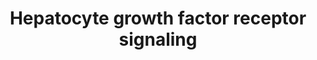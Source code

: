 ---
annotations:
- id: PW:0000105
  parent: signaling pathway
  type: Pathway Ontology
  value: Rho/Rac/Cdc42 mediated signaling pathway
- id: PW:0000578
  parent: signaling pathway
  type: Pathway Ontology
  value: scatter factor/hepatocyte growth factor signaling pathway
- id: CL:0000182
  parent: native cell
  type: Cell Type Ontology
  value: hepatocyte
authors:
- 169.230.77.174
- MaintBot
- MartijnVanIersel
- Khanspers
- Mkutmon
- Zari
- Roelod
- Eweitz
- DeSl
description: 'Signaling pathway of the Hepatocyte Growth Factor Receptor (Homo sapiens)
  also know as C-Met. The C-Met activation results in the stimulation of a variety
  of intracellular signalling pathways, which regulate several processes such as:
  motility, migration, proliferation and invasion.  Proteins on this pathway have
  targeted assays available via the [https://assays.cancer.gov/available_assays?wp_id=WP313
  CPTAC Assay Portal].'
last-edited: 2021-06-01
organisms:
- Homo sapiens
redirect_from:
- /index.php/Pathway:WP313
- /instance/WP313
revision: null
schema-jsonld:
- '@context': https://schema.org/
  '@id': https://wikipathways.github.io/pathways/WP313.html
  '@type': Dataset
  creator:
    '@type': Organization
    name: WikiPathways
  description: 'Signaling pathway of the Hepatocyte Growth Factor Receptor (Homo sapiens)
    also know as C-Met. The C-Met activation results in the stimulation of a variety
    of intracellular signalling pathways, which regulate several processes such as:
    motility, migration, proliferation and invasion.  Proteins on this pathway have
    targeted assays available via the [https://assays.cancer.gov/available_assays?wp_id=WP313
    CPTAC Assay Portal].'
  keywords:
  - CRK
  - CRKL
  - DOCK1
  - ELK1
  - FOS
  - GAB1
  - GRB2
  - HGF
  - HRAS
  - ITGA1
  - ITGB1
  - JUN
  - MAP2K1
  - MAP2K2
  - MAP4K1
  - MAPK1
  - MAPK3
  - MAPK8
  - Met
  - PAK1
  - PIK3CA
  - PTEN
  - PTK2
  - PTK2B
  - PTPN11
  - PXN
  - RAF1
  - RAP1A
  - RAP1B
  - RAPGEF1
  - RASA1
  - SOS1
  - SRC
  - STAT3
  license: CC0
  name: Hepatocyte growth factor receptor signaling
seo: CreativeWork
title: Hepatocyte growth factor receptor signaling
wpid: WP313
---